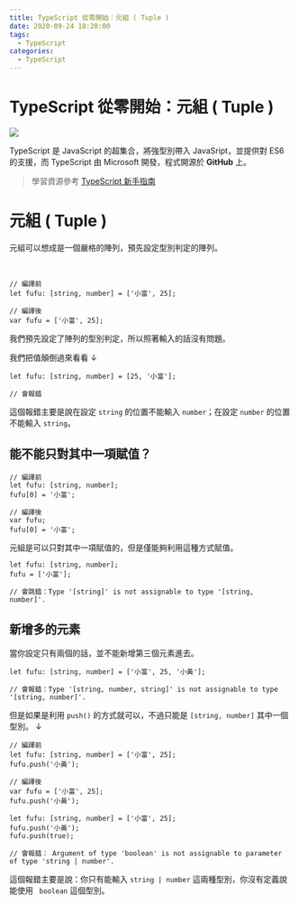 ```yaml
---
title: TypeScript 從零開始：元組 ( Tuple )
date: 2020-09-24 18:20:00
tags:
  - TypeScript
categories: 
  - TypeScript
---
```


# TypeScript 從零開始：元組 ( Tuple )

![](https://firebasestorage.googleapis.com/v0/b/cheetoblog-8edf4.appspot.com/o/TypeScript%2FXZBuk51.png?alt=media&token=190cc704-893e-4dea-ac8c-65043a94280d)

TypeScript 是 JavaScript 的超集合，將強型別帶入 JavaSript，並提供對 ES6 的支援，而 TypeScript 由 Microsoft 開發，程式開源於 **GitHub** 上。

> 學習資源參考 [TypeScript 新手指南](https://willh.gitbook.io/typescript-tutorial/)

<!--more-->

# 元組 ( Tuple )

元組可以想成是一個嚴格的陣列，預先設定型別判定的陣列。

<br>

```
// 編譯前
let fufu: [string, number] = ['小富', 25];

// 編譯後
var fufu = ['小富', 25];
```

我們預先設定了陣列的型別判定，所以照著輸入的話沒有問題。

我們把值顛倒過來看看 ↓

```
let fufu: [string, number] = [25, '小富'];

// 會報錯
```

這個報錯主要是說在設定 `string` 的位置不能輸入 `number`；在設定 `number` 的位置不能輸入 `string`。

## 能不能只對其中一項賦值？

```
// 編譯前
let fufu: [string, number];
fufu[0] = '小富';

// 編譯後
var fufu;
fufu[0] = '小富';
```

元組是可以只對其中一項賦值的，但是僅能夠利用這種方式賦值。

```
let fufu: [string, number];
fufu = ['小富'];

// 會跳錯：Type '[string]' is not assignable to type '[string, number]'.
```

## 新增多的元素

當你設定只有兩個的話，並不能新增第三個元素進去。

```
let fufu: [string, number] = ['小富', 25, '小黃'];

// 會報錯：Type '[string, number, string]' is not assignable to type '[string, number]'.
```

但是如果是利用 `push()` 的方式就可以，不過只能是 `[string, number]` 其中一個型別。 ↓

```
// 編譯前
let fufu: [string, number] = ['小富', 25];
fufu.push('小黃');

// 編譯後
var fufu = ['小富', 25];
fufu.push('小黃');
```

```
let fufu: [string, number] = ['小富', 25];
fufu.push('小黃');
fufu.push(true);

// 會報錯： Argument of type 'boolean' is not assignable to parameter of type 'string | number'.
```

這個報錯主要是說：你只有能輸入 `string | number` 這兩種型別，你沒有定義說能使用 ` boolean` 這個型別。